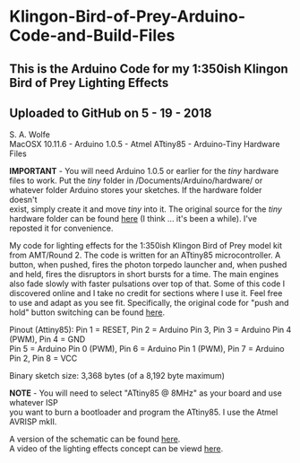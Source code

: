 # Klingon-Bird-of-Prey-Arduino-Code-and-Build-Files
## This is the Arduino Code for my 1:350ish Klingon Bird of Prey Lighting Effects  
## **Uploaded to GitHub on 5 - 19 - 2018**  


S. A. Wolfe  
MacOSX 10.11.6 - Arduino 1.0.5 - Atmel ATtiny85 - Arduino-Tiny Hardware Files  

**IMPORTANT** - You will need Arduino 1.0.5 or earlier for the *tiny* hardware  
files to work. Put the *tiny* folder in /Documents/Arduino/hardware/ or  
whatever folder Arduino stores your sketches. If the hardware folder doesn't  
exist, simply create it and move *tiny* into it. The original source for the *tiny*  
hardware folder can be found [here](http://highlowtech.org/?p=1695) (I think ... it's been a while). I've reposted it for convenience.     

My code for lighting effects for the 1:350ish Klingon Bird of Prey model
kit from AMT/Round 2. The code is written for an ATtiny85 microcontroller.
A button, when pushed, fires the photon torpedo launcher and, when pushed
and held, fires the disruptors in short bursts for a time. The main engines
also fade slowly with faster pulsations over top of that. Some of this code 
I discovered online and I take no credit for sections where I use it.
Feel free to use and adapt as you see fit. Specifically, the original code for "push and hold" button switching can be found [here](http://jmsarduino.blogspot.com/2009/05/click-for-press-and-hold-for-b.html).  

Pinout (Attiny85):
Pin 1 = RESET, Pin 2 = Arduino Pin 3, Pin 3 = Arduino Pin 4 (PWM), Pin 4 = GND  
Pin 5 = Arduino Pin 0 (PWM), Pin 6 = Arduino Pin 1 (PWM), Pin 7 = Arduino Pin 2, Pin 8 = VCC

Binary sketch size: 3,368 bytes (of a 8,192 byte maximum)

**NOTE** - You will need to select "ATtiny85 @ 8MHz" as your board and use whatever ISP  
you want to burn a bootloader and program the ATtiny85. I use the Atmel AVRISP mkII.

A version of the schematic can be found [here](https://flic.kr/p/22k9aGt).  
A video of the lighting effects concept can be viewd [here](https://flic.kr/p/E6YUmz).  
